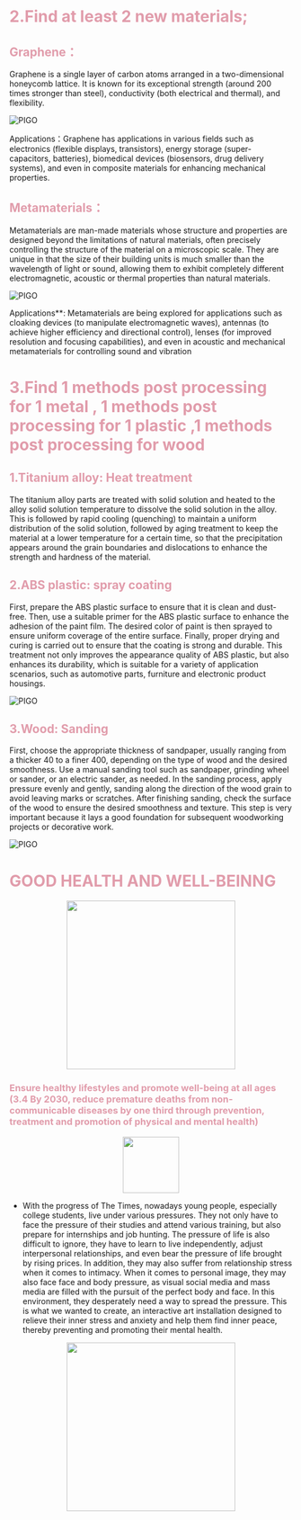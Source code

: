 <h1 style="color: #e19cab;">2.Find at least 2 new materials;</h1>
<h2 style="color: #e19cab;">Graphene：</h2>
Graphene is a single layer of carbon atoms arranged in a two-dimensional honeycomb lattice.   It is known for its exceptional strength (around 200 times stronger than steel), conductivity (both electrical and thermal), and flexibility.

![PIGO](https://cdn.jsdelivr.net/gh/zhuotiantian1/Mary/img/a4b75b04fdd3677bd84941a450e9831e.jpeg)

Applications：Graphene has applications in various fields such as electronics (flexible displays, transistors), energy storage (super-capacitors, batteries), biomedical devices (biosensors, drug delivery systems), and even in composite materials for enhancing mechanical properties.

<h2 style="color: #e19cab;">Metamaterials：</h2>
Metamaterials are man-made materials whose structure and properties are designed beyond the limitations of natural materials, often precisely controlling the structure of the material on a microscopic scale. They are unique in that the size of their building units is much smaller than the wavelength of light or sound, allowing them to exhibit completely different electromagnetic, acoustic or thermal properties than natural materials.

![PIGO](https://cdn.jsdelivr.net/gh/zhuotiantian1/Mary/img/c416a76e6c76253b0e3fd083786ce01d.jpg)

Applications**: Metamaterials are being explored for applications such as cloaking devices (to manipulate electromagnetic waves), antennas (to achieve higher efficiency and directional control), lenses (for improved resolution and focusing capabilities), and even in acoustic and mechanical metamaterials for controlling sound and vibration

<h1 style="color: #e19cab;">3.Find 1 methods post processing for 1 metal , 1 methods post processing for 1 plastic ,1 methods post processing for wood</h1>

<h2 style="color: #e19cab;"> 1.Titanium alloy: Heat treatment</h2>
The titanium alloy parts are treated with solid solution and heated to the alloy solid solution temperature to dissolve the solid solution in the alloy. This is followed by rapid cooling (quenching) to maintain a uniform distribution of the solid solution, followed by aging treatment to keep the material at a lower temperature for a certain time, so that the precipitation appears around the grain boundaries and dislocations to enhance the strength and hardness of the material.

<h2 style="color: #e19cab;">2.ABS plastic: spray coating</h2>
First, prepare the ABS plastic surface to ensure that it is clean and dust-free. Then, use a suitable primer for the ABS plastic surface to enhance the adhesion of the paint film. The desired color of paint is then sprayed to ensure uniform coverage of the entire surface. Finally, proper drying and curing is carried out to ensure that the coating is strong and durable. This treatment not only improves the appearance quality of ABS plastic, but also enhances its durability, which is suitable for a variety of application scenarios, such as automotive parts, furniture and electronic product housings.

![PIGO](https://cdn.jsdelivr.net/gh/zhuotiantian1/Mary/img/0a960746cf661eeae1cfb61c6b297171.jpeg)

<h2 style="color: #e19cab;">3.Wood: Sanding</h2>
First, choose the appropriate thickness of sandpaper, usually ranging from a thicker 40 to a finer 400, depending on the type of wood and the desired smoothness. Use a manual sanding tool such as sandpaper, grinding wheel or sander, or an electric sander, as needed. In the sanding process, apply pressure evenly and gently, sanding along the direction of the wood grain to avoid leaving marks or scratches. After finishing sanding, check the surface of the wood to ensure the desired smoothness and texture. This step is very important because it lays a good foundation for subsequent woodworking projects or decorative work.

![PIGO](https://cdn.jsdelivr.net/gh/zhuotiantian1/Mary/img/2193cdb0692df5c09231f9cdf0191ca3.jpeg)



<h1 style="color: #e19cab;">GOOD HEALTH AND WELL-BEINNG</h1>

<p align="center">
  <img width="300" height="300" src="https://github.com/NexMaker-Fab/2024ZWU-IS-8-BUNBUN/raw/932a6891df22e3474ab9cc122a7543bb82b7ea77/images/FINAL/IMG_7702.jpg">
</p>


<h3 style="color: #e19cab;">Ensure healthy lifestyles and promote well-being at all ages (3.4 By 2030, reduce premature deaths from non-communicable diseases by one third through prevention, treatment and promotion of physical and mental health)</h3>

<p align="center">
  <img width="100" height="100" src="https://github.com/NexMaker-Fab/2024ZWU-IS-8-BUNBUN/raw/23c2c728475903442485251c50f0581d9c135d9e/images/FINAL/%E4%B8%8B%E7%AE%AD%E5%A4%B4.png">
</p>

- With the progress of The Times, nowadays young people, especially college students, live under various pressures. They not only have to face the pressure of their studies and attend various training, but also prepare for internships and job hunting. The pressure of life is also difficult to ignore, they have to learn to live independently, adjust interpersonal relationships, and even bear the pressure of life brought by rising prices. In addition, they may also suffer from relationship stress when it comes to intimacy. When it comes to personal image, they may also face face and body pressure, as visual social media and mass media are filled with the pursuit of the perfect body and face. In this environment, they desperately need a way to spread the pressure. This is what we wanted to create, an interactive art installation designed to relieve their inner stress and anxiety and help them find inner peace, thereby preventing and promoting their mental health.

<p align="center">
  <img width="300" height="300" src="https://cdn.jsdelivr.net/gh/zhuotiantian1/Mary/img/%E6%88%AA%E5%B1%8F2024-06-28%2009.30.01.png">
</p>
